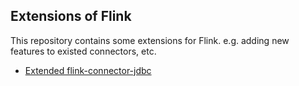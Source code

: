 
## Extensions of Flink 

This repository contains some extensions for Flink. e.g. adding new features to existed connectors, etc.

- [Extended flink-connector-jdbc](doc/connectors/extended-connector-jdbc.md)
